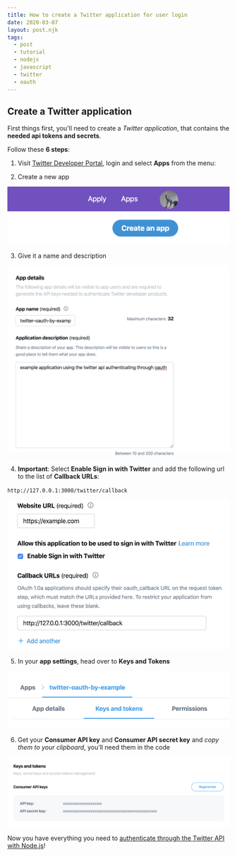 ```yaml
---
title: How to create a Twitter application for user login
date: 2020-03-07
layout: post.njk
tags:
  - post
  - tutorial
  - nodejs
  - javascript
  - twitter
  - oauth
---
```


## Create a Twitter application

First things first, you'll need to create a *Twitter application*, that contains the **needed api tokens and secrets**.

Follow these **6 steps**:

1. Visit [Twitter Developer Portal](https://developer.twitter.com/), login and select **Apps** from the menu:


2. Create a new app

![](/assets/images/posts/twitter-oauth/1-create-an-app.png)

3. Give it a name and description

![](/assets/images/posts/twitter-oauth/app-name.png)

4. **Important**: Select **Enable Sign in with Twitter** and add the following url to the list of **Callback URLs**:

`http://127.0.0.1:3000/twitter/callback`

![](/assets/images/posts/twitter-oauth/app-callback.png)

5. In your **app settings**,  head over to **Keys and Tokens**

![](/assets/images/posts/twitter-oauth/2-keys-and-tokens.png)

6. Get your **Consumer API key** and **Consumer API secret key** and *copy them to your clipboard*, you’ll need them in the code

![](/assets/images/posts/twitter-oauth/keys.png)

Now you have everything you need to [authenticate through the Twitter API with Node.js](/posts/2020-03-05-Twitter-OAuth-Login-by-example-with-Node.js/)!